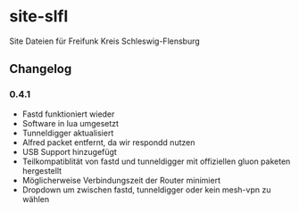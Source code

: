 # site-slfl
Site Dateien für Freifunk Kreis Schleswig-Flensburg

## Changelog

### 0.4.1
- Fastd funktioniert wieder
- Software in lua umgesetzt
- Tunneldigger aktualisiert
- Alfred packet entfernt, da wir respondd nutzen
- USB Support hinzugefügt
- Teilkompatiblität von fastd und tunneldigger mit offiziellen gluon paketen hergestellt
- Möglicherweise Verbindungszeit der Router minimiert
- Dropdown um zwischen fastd, tunneldigger oder kein mesh-vpn zu wählen
